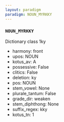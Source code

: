 ```yaml
---
layout: paradigm
paradigm: NOUN_MYRKKY
---
```

### ` NOUN_MYRKKY `

Dictionary class 1ky
* harmony: front
* upos: NOUN
* kotus_av: A
* possessive: False
* clitics: False
* deletion: ky
* pos: NOUN
* stem_vowel: None
* plurale_tantum: False
* grade_dir: weaken
* stem_diphthong: None
* suffix_regex: kky
* kotus_tn: 1
